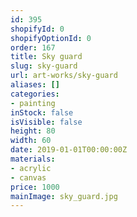 ```yaml
---
id: 395
shopifyId: 0
shopifyOptionId: 0
order: 167
title: Sky guard
slug: sky-guard
url: art-works/sky-guard
aliases: []
categories:
- painting
inStock: false
isVisible: false
height: 80
width: 60
date: 2019-01-01T00:00:00Z
materials:
- acrylic
- canvas
price: 1000
mainImage: sky_guard.jpg
---
```

